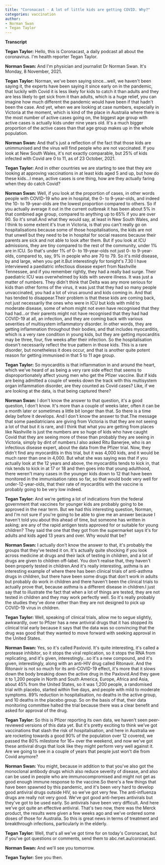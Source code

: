 ```yaml
---
title: "Coronacast - A lot of little kids are getting COVID. Why?"
categories: vaccination
author:
- Norman Swan
- Tegan Taylor
---
```




**Transcript**

**Tegan Taylor:** Hello, this is Coronacast, a daily podcast all about the coronavirus. I'm health reporter Tegan Taylor.

**Norman Swan:** And I'm physician and journalist Dr Norman Swan. It's Monday, 8 November, 2021.

**Tegan Taylor:** Norman, we've been saying since…well, we haven't been saying it, the experts have been saying it since early on in the pandemic, that luckily with Covid it is less likely for kids to catch it than adults and they are less likely to get sick from it than adults, which is a huge relief, you can imagine how much different the pandemic would have been if that hadn't been the case. And yet, when we are looking at case numbers, especially in Victoria at the moment, which is kind of the place in Australia where there is the most number of active cases going on, the biggest age group with active cases is actually kids under nine years old. It's a much bigger proportion of the active cases than that age group makes up in the whole population.

**Norman Swan:** And that's just a reflection of the fact that those kids are unimmunised and the virus will find people who are not vaccinated. If you look at New South Wales, it's not exactly comparable, but 25% of kids infected with Covid are 0 to 11, as of 23 October, 2021.

**Tegan Taylor:** And in other countries we are starting to see that they are looking at approving vaccinations in at least kids aged 5 and up, but how do these kids…I mean, active cases is one thing, how are they actually faring when they do catch Covid?

**Norman Swan:** Well, if you look at the proportion of cases, in other words people with COVID-19 who are in hospital, the 0- to 9-year-olds, and indeed the 10- to 19-year-olds are the lowest proportion compared to others. So if you actually average it out in the current outbreak it has been about 5% in that combined age group, compared to anything up to 65% if you are over 90. So it's small.And what they would say, at least in New South Wales, and I think to some extent it's true in Victoria, is that you can't really go on hospitalisations because some of those hospitalisations, the kids are not that unwell but they need to be in hospital for social reasons because their parents are sick and not able to look after them. But if you look at ICU admissions, they are tiny compared to the rest of the community, under 1% are in ICU. So that's under 1% of 0- to 19-year-olds not just 0- to 9-year-olds, compared to, say, 9% in people who are 70 to 79. So it's mild disease, by and large, when you get it.But interestingly for tonight's 7.30 I have interviewed a paediatric infectious disease expert from Nashville Tennessee, and if you remember rightly, they had a really bad surge. Their paediatric ICU was overwhelmed by kids with severe illness. It was just a matter of numbers. They didn't think that Delta was any more serious for kids than other forms of the virus, it was just that they had so many people unvaccinated, you had a lot of virus around and kids coming in. And that has tended to disappear.Their problem is that these kids are coming back, not just necessarily the ones who were in ICU but kids with mild to moderate disease, some of whom might not even have recognised that they had had…or their parents might not have recognised that they had had COVID-19 at all, an infection, and they are coming back with various severities of multisystem inflammatory disorder. In other words, they are getting inflammation throughout their bodies, and that includes myocarditis, which is a very rare condition in young kids, but they are getting myocarditis may be three, four, five weeks after their infection. So the hospitalisation doesn't necessarily reflect the true pattern in those kids. This is a rare disorder, but nonetheless it does occur, and that is another quite potent reason for getting immunised in that 5 to 11 age group.

**Tegan Taylor:** So myocarditis is that inflammation in and around the heart, which we've heard of as being a very rare side effect that seems to disproportionately affect young men who get the Pfizer vaccine. But if kids are being admitted a couple of weeks down the track with this multisystem organ inflammation disorder, are they counted as Covid cases? Like, if we are looking at the data, is that being captured there?

**Norman Swan:** I don't know the answer to that question, it's a good question, I don't know. It's more than a couple of weeks later, often it can be a month later or sometimes a little bit longer than that. So there is a time delay before it develops. And I don't know the answer to that.The message that some paediatricians are giving from Victoria is that they are not seeing a lot of that but it is rare, and I think that what you are getting from places like Nashville is just the numbers are so huge of kids who have caught Covid that they are seeing more of these than probably they are seeing in Victoria, simply by dint of numbers.I also asked Ritu Banerjee, who is an infectious disease expert, about the data from the Pfizer trial. Now, they didn't find any myocarditis in this trial, but it was 4,000 kids, and it would be much rarer than one in 4,000. But what she was saying was that if you actually look at the 12 years and above, the myocarditis tends to kick in, that risk tends to kick in at 17 or 18 and then goes into that young adulthood, there weren't many cases in the younger kids down to 12 that have been monitored in the immunisation rates so far, so that would bode very well for under-12-year-olds, that their rate of myocarditis with the vaccine is probably going to be very low indeed.

**Tegan Taylor:** And we're getting a lot of indications from the federal government that vaccines for younger kids are probably going to be approved in the near term. But we had this interesting question, Norman, and I'm not sure if you're going to be able to give me an answer because I haven't told you about this ahead of time, but someone has written in asking; are any of the rapid antigen tests approved for or suitable for young children? They said the one that they got from the supermarket says it's for adults and kids aged 13 years and over. Why would that be?

**Norman Swan:** I actually don't know the answer to that, it's probably the groups that they've tested it on. It's actually quite shocking if you look across medicine at drugs and their lack of testing in children, and a lot of drugs are given to children off-label. You don't realise that, they haven't been properly tested in children.And it's really interesting, asthma is an interesting example of where there has been clinical trials of anti-asthma drugs in children, but there have been some drugs that don't work in adults but probably do work in children and there haven't been the clinical trials to actually prove that, because asthma is a different disease in children.I just say that to illustrate the fact that when a lot of things are tested, they are not tested in children and they may work perfectly well. So it's really probably the studies they've done rather than they are not designed to pick up COVID-19 virus in children.

**Tegan Taylor:** Well, speaking of clinical trials, allow me to segue slightly, awkwardly, over to Pfizer has a new antiviral drugs that it has stopped its clinical trial early because it says that the data was so convincing that the drug was good that they wanted to move forward with seeking approval in the United States.

**Norman Swan:** Yes, so it's called Paxlovid. It's quite interesting, it's called a protease inhibitor, so it stops the viral replication, so it stops the RNA from replicating, and it's given, interestingly…so it's a new compound, and it's given, interestingly, along with an anti-HIV drug called Ritonavir. And the Ritonavir is not so much for its anti-COVID-19 effect, it's more that it slows down the body breaking down the active drug in the Paxlovid.And they gave it to 1,200 people in North and South America, Europe, Africa and Asia, about 45% from the United States, so it was 1,200 people, a randomised trial with placebo, started within five days, and people with mild to moderate symptoms. 89% reduction in hospitalisation, no deaths in the active group, and 10 deaths in the placebo group. So on the basis of that, their data monitoring committee halted the trial because there was a clear benefit and asked for approval of the drug.

**Tegan Taylor:** So this is Pfizer reporting its own data, we haven't seen peer-reviewed versions of this data yet. But it's pretty exciting to think we've got vaccinations that slash the risk of hospitalisation, and here in Australia we are rocketing towards a good 90% of the population over 12 covered, we passed the 80% milestone for 16+ over the weekend, and now we've got these antiviral drugs that look like they might perform very well against it. Are we going to see in a couple of years that people just won't die from Covid anymore?

**Norman Swan:** You might, because in addition to that you've also got the monoclonal antibody drugs which also reduce severity of disease, and also can be used in people who are immunocompromised and might not get as good enough immune response to the vaccine.So there's a few things that have been spawned by this pandemic, and it's been very hard to develop good antiviral drugs outside HIV, so we've got very few. The anti-influenza drugs are really not very good. We've got good anti-herpes antivirals but they've got to be used early. So antivirals have been very difficult. And here we've got quite an effective antiviral. That's two now, there was the Merck product, the results were given a few weeks ago and we've ordered some doses of those for Australia. So this is great news in terms of treatment and breakthrough infections, particularly in the elderly.

**Tegan Taylor:** Well, that's all we've got time for on today's Coronacast, but if you've got questions or comments, send them to abc.net.au/coronacast.

**Norman Swan:** And we'll see you tomorrow.

**Tegan Taylor:** See you then.
